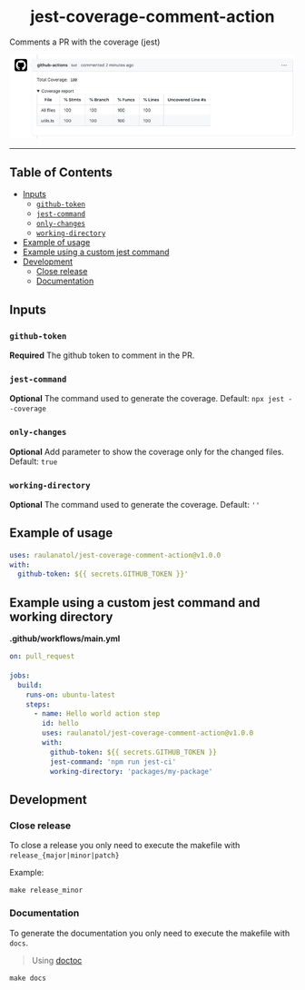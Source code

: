 <div align="center">
    <h1>jest-coverage-comment-action</h1>
</div>

<p>Comments a PR with the coverage (jest)</p>

![message](./docs/message.png)

---

## Table of Contents

<!-- START doctoc generated TOC please keep comment here to allow auto update -->
<!-- DON'T EDIT THIS SECTION, INSTEAD RE-RUN doctoc TO UPDATE -->

- [Inputs](#inputs)
  - [`github-token`](#github-token)
  - [`jest-command`](#jest-command)
  - [`only-changes`](#only-changes)
  - [`working-directory`](#working-directory)
- [Example of usage](#example-of-usage)
- [Example using a custom jest command](#example-using-a-custom-jest-command)
- [Development](#development)
  - [Close release](#close-release)
  - [Documentation](#documentation)

<!-- END doctoc generated TOC please keep comment here to allow auto update -->

## Inputs

### `github-token`

**Required** The github token to comment in the PR.

### `jest-command`

**Optional** The command used to generate the coverage. Default: `npx jest --coverage`

### `only-changes`

**Optional** Add parameter to show the coverage only for the changed files. Default: `true`

### `working-directory`

**Optional** The command used to generate the coverage. Default: `''`

## Example of usage

```yaml
uses: raulanatol/jest-coverage-comment-action@v1.0.0
with:
  github-token: ${{ secrets.GITHUB_TOKEN }}'
```

## Example using a custom jest command and working directory

**.github/workflows/main.yml**

```yaml
on: pull_request

jobs:
  build:
    runs-on: ubuntu-latest
    steps:
      - name: Hello world action step
        id: hello
        uses: raulanatol/jest-coverage-comment-action@v1.0.0
        with:
          github-token: ${{ secrets.GITHUB_TOKEN }}
          jest-command: 'npm run jest-ci'
          working-directory: 'packages/my-package'
```

## Development

### Close release

To close a release you only need to execute the makefile with `release_{major|minor|patch}`

Example:

```shell script
make release_minor
```

### Documentation

To generate the documentation you only need to execute the makefile with `docs`.

> Using [doctoc](https://github.com/thlorenz/doctoc)

```shell script
make docs
```
